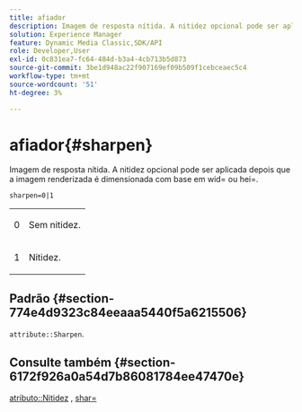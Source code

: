 ```yaml
---
title: afiador
description: Imagem de resposta nítida. A nitidez opcional pode ser aplicada depois que a imagem renderizada é dimensionada com base em wid= ou hei=.
solution: Experience Manager
feature: Dynamic Media Classic,SDK/API
role: Developer,User
exl-id: 0c831ea7-fc64-484d-b3a4-4cb713b5d873
source-git-commit: 3be1d948ac22f907169ef09b509f1cebceaec5c4
workflow-type: tm+mt
source-wordcount: '51'
ht-degree: 3%

---
```


# afiador{#sharpen}

Imagem de resposta nítida. A nitidez opcional pode ser aplicada depois que a imagem renderizada é dimensionada com base em wid= ou hei=.

`sharpen=0|1`

<table id="simpletable_E14B914834A241BA8B5FC42F07D34EEB"> 
 <tr class="strow"> 
  <td class="stentry"> <p>0 </p></td> 
  <td class="stentry"> <p>Sem nitidez. </p></td> 
 </tr> 
 <tr class="strow"> 
  <td class="stentry"> <p>1 </p></td> 
  <td class="stentry"> <p>Nitidez. </p></td> 
 </tr> 
</table>

## Padrão {#section-774e4d9323c84eeaaa5440f5a6215506}

`attribute::Sharpen`.

## Consulte também {#section-6172f926a0a54d7b86081784ee47470e}

[atributo::Nitidez](../../../../../ir-api/material-cat/image-rendering-api-ref/c-ir-material-catalog/c-ir-attributes-reference/r-ir-cat-sharpen.md#reference-18df922f3a3f403a97ccaaa15042e30a) , [shar=](../../../../../ir-api/http-protocol/image-rendering-api-ref/c-ir-http-protocol-ref/c-ir-http-protocol-command-reference/r-ir-http-sharp.md#reference-acdd87f6b5de4e3a85e5d3c03022a35a)
